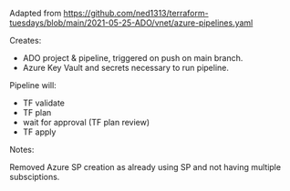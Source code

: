 Adapted from https://github.com/ned1313/terraform-tuesdays/blob/main/2021-05-25-ADO/vnet/azure-pipelines.yaml

Creates:
- ADO project & pipeline, triggered on push on main branch. 
- Azure Key Vault and secrets necessary to run pipeline. 

Pipeline will:
- TF validate
- TF plan
- wait for approval (TF plan review)
- TF apply

Notes: 

Removed Azure SP creation as already using SP and not having multiple subsciptions. 
